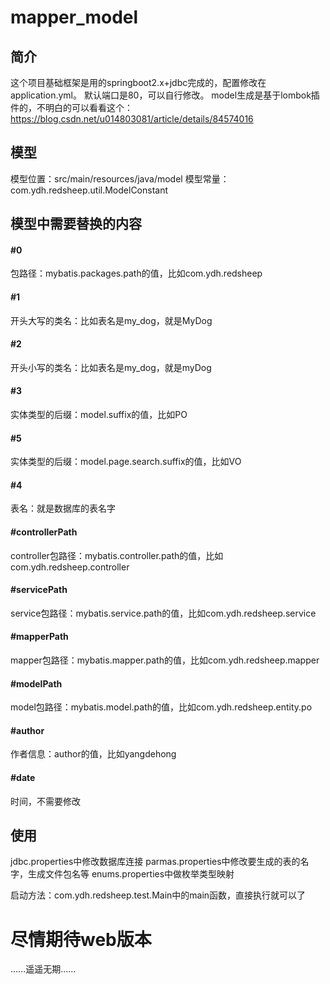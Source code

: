# mapper_model
## 简介
这个项目基础框架是用的springboot2.x+jdbc完成的，配置修改在application.yml。
默认端口是80，可以自行修改。
model生成是基于lombok插件的，不明白的可以看看这个：https://blog.csdn.net/u014803081/article/details/84574016

## 模型
模型位置：src/main/resources/java/model
模型常量：com.ydh.redsheep.util.ModelConstant
## 模型中需要替换的内容
#### #0
包路径：mybatis.packages.path的值，比如com.ydh.redsheep
#### #1
开头大写的类名：比如表名是my_dog，就是MyDog
#### #2
开头小写的类名：比如表名是my_dog，就是myDog
#### #3
实体类型的后缀：model.suffix的值，比如PO
#### #5
实体类型的后缀：model.page.search.suffix的值，比如VO
#### #4
表名：就是数据库的表名字
#### #controllerPath
controller包路径：mybatis.controller.path的值，比如com.ydh.redsheep.controller
#### #servicePath
service包路径：mybatis.service.path的值，比如com.ydh.redsheep.service
#### #mapperPath
mapper包路径：mybatis.mapper.path的值，比如com.ydh.redsheep.mapper
#### #modelPath
model包路径：mybatis.model.path的值，比如com.ydh.redsheep.entity.po
#### #author
作者信息：author的值，比如yangdehong
#### #date
时间，不需要修改

## 使用
jdbc.properties中修改数据库连接
parmas.properties中修改要生成的表的名字，生成文件包名等
enums.properties中做枚举类型映射

启动方法：com.ydh.redsheep.test.Main中的main函数，直接执行就可以了



# 尽情期待web版本
......遥遥无期......

